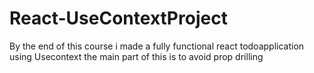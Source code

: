 # React-UseContextProject
By the end of this course i made a fully functional react todoapplication using Usecontext the main part of this is to avoid prop drilling
